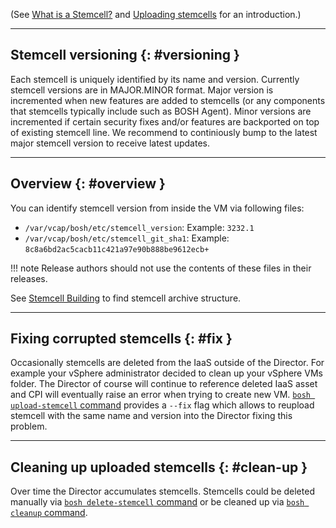 (See [What is a Stemcell?](stemcell.md) and [Uploading stemcells](uploading-stemcells.md) for an introduction.)

---
## Stemcell versioning {: #versioning }

Each stemcell is uniquely identified by its name and version. Currently stemcell versions are in MAJOR.MINOR format. Major version is incremented when new features are added to stemcells (or any components that stemcells typically include such as BOSH Agent). Minor versions are incremented if certain security fixes and/or features are backported on top of existing stemcell line. We recommend to continiously bump to the latest major stemcell version to receive latest updates.

---
## Overview {: #overview }

You can identify stemcell version from inside the VM via following files:

- `/var/vcap/bosh/etc/stemcell_version`: Example: `3232.1`
- `/var/vcap/bosh/etc/stemcell_git_sha1`: Example: `8c8a6bd2ac5cacb11c421a97e90b888be9612ecb+`

!!! note
    Release authors should not use the contents of these files in their releases.

See [Stemcell Building](build-stemcell.md#tarball-structure) to find stemcell archive structure.

---
## Fixing corrupted stemcells {: #fix }

Occasionally stemcells are deleted from the IaaS outside of the Director. For example your vSphere administrator decided to clean up your vSphere VMs folder. The Director of course will continue to reference deleted IaaS asset and CPI will eventually raise an error when trying to create new VM. [`bosh upload-stemcell` command](cli-v2.md#upload-stemcell) provides a `--fix` flag which allows to reupload stemcell with the same name and version into the Director fixing this problem.

---
## Cleaning up uploaded stemcells {: #clean-up }

Over time the Director accumulates stemcells. Stemcells could be deleted manually via [`bosh delete-stemcell` command](cli-v2.md#delete-stemcell) or be cleaned up via [`bosh cleanup` command](cli-v2.md#clean-up).

